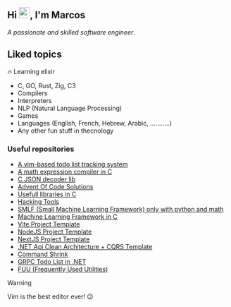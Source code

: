 
<h2>Hi <img width="25" src="https://raw.githubusercontent.com/kaueMarques/kaueMarques/master/hi.gif" />, I'm Marcos</h2>

_A passionate and skilled software engineer_.

## Liked topics

🔥 Learning elixir

- C, GO, Rust, Zig, C3
- Compilers
- Interpreters
- NLP (Natural Language Processing)
- Games
- Languages (English, French, Hebrew, Arabic, ...........)
- Any other fun stuff in thecnology

### Useful repositories

* [A vim-based todo list tracking system](https://github.com/marcos-venicius/wodo)
* [A math expression compiler in C](https://github.com/marcos-venicius/MCA)
* [C JSON decoder lib](https://github.com/marcos-venicius/cson)
* [Advent Of Code Solutions](https://github.com/marcos-venicius/aoc)
* [Usefull libraries in C](https://github.com/marcos-venicius/clibs)
* [Hacking Tools](https://github.com/marcos-venicius/hacking-tools)
* [SMLF (Small Machine Learning Framework) only with python and math](https://github.com/marcos-venicius/smlf)
* [Machine Learning Framework in C](https://github.com/marcos-venicius/ML-hello-world/)
* [Vite Project Template](https://github.com/marcos-venicius/devone-vite-template)
* [NodeJS Project Template](https://github.com/marcos-venicius/devone-node-template)
* [NextJS Project Template](https://github.com/marcos-venicius/devone-nextjs-template)
* [.NET Api Clean Architecture + CQRS Template](https://github.com/marcos-venicius/clean.architecture.template)
* [Command Shrink](https://github.com/marcos-venicius/command-shrink)
* [GRPC Todo List in .NET](https://github.com/marcos-venicius/grpc-todo-list-cli)
* [FUU (Frequently Used Utilities)](https://github.com/marcos-venicius/FUU)

> [!WARNING]
> Vim is the best editor ever! 😉
